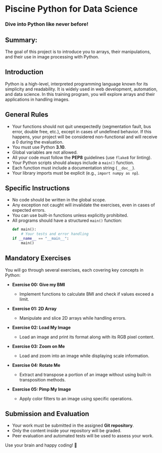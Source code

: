 # Piscine Python for Data Science

### Dive into Python like never before!





## Summary:

The goal of this project is to introduce you to arrays, their manipulations, and their use in image processing with Python.

## Introduction

Python is a high-level, interpreted programming language known for its simplicity and readability. It is widely used in web development, automation, and data science. In this training program, you will explore arrays and their applications in handling images.

## General Rules

- Your functions should not quit unexpectedly (segmentation fault, bus error, double free, etc.), except in cases of undefined behavior. If this happens, your project will be considered non-functional and will receive a 0 during the evaluation.
- You must use Python **3.10**.
- Global variables are not allowed.
- All your code must follow the **PEP8** guidelines (use `flake8` for linting).
- Your Python scripts should always include a `main()` function.
- Each function must include a documentation string (`__doc__`).
- Your library imports must be explicit (e.g., `import numpy as np`).

## Specific Instructions

- No code should be written in the global scope.
- Any exception not caught will invalidate the exercises, even in cases of expected errors.
- You can use built-in functions unless explicitly prohibited.
- All programs should have a structured `main()` function:
  ```python
  def main():
      # Your tests and error handling
  if __name__ == "__main__":
      main()
  ```

## Mandatory Exercises

You will go through several exercises, each covering key concepts in Python:

- **Exercise 00: Give my BMI**

  - Implement functions to calculate BMI and check if values exceed a limit.

- **Exercise 01: 2D Array**

  - Manipulate and slice 2D arrays while handling errors.

- **Exercise 02: Load My Image**

  - Load an image and print its format along with its RGB pixel content.

- **Exercise 03: Zoom on Me**

  - Load and zoom into an image while displaying scale information.

- **Exercise 04: Rotate Me**

  - Extract and transpose a portion of an image without using built-in transposition methods.

- **Exercise 05: Pimp My Image**

  - Apply color filters to an image using specific operations.

## Submission and Evaluation

- Your work must be submitted in the assigned **Git repository**.
- Only the content inside your repository will be graded.
- Peer evaluation and automated tests will be used to assess your work.

Use your brain and happy coding! 🚀

